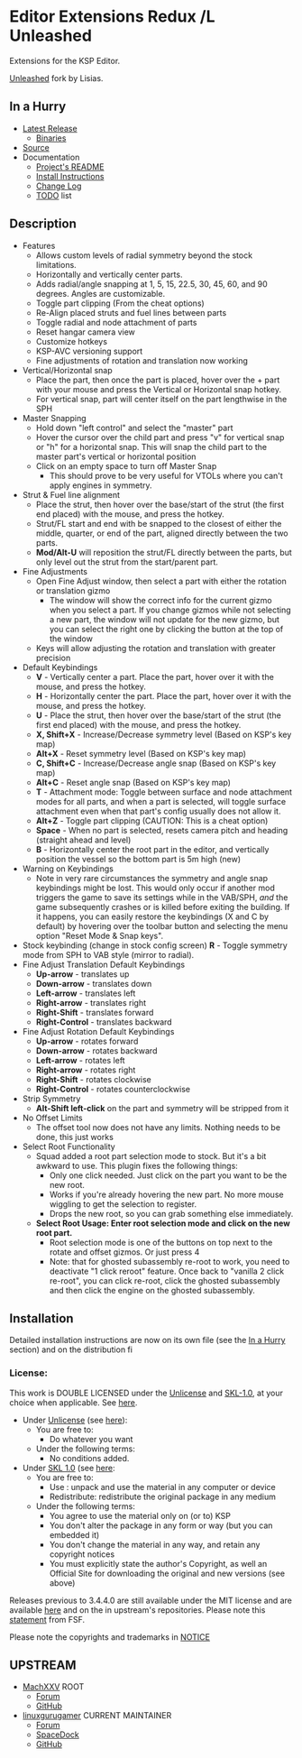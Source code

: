 # Editor Extensions Redux /L Unleashed

Extensions for the KSP Editor.

[Unleashed](https://ksp.lisias.net/add-ons-unleashed/) fork by Lisias.


## In a Hurry

* [Latest Release](https://github.com/net-lisias-kspu/EditorExtensionsRedux/releases)
	+ [Binaries](https://github.com/net-lisias-kspu/EditorExtensionsRedux/tree/Archive)
* [Source](https://github.com/net-lisias-kspu/EditorExtensionsRedux)
* Documentation
	+ [Project's README](https://github.com/net-lisias-kspu/EditorExtensionsRedux/blob/master/README.md)
	+ [Install Instructions](https://github.com/net-lisias-kspu/EditorExtensionsRedux/blob/master/INSTALL.md)
	+ [Change Log](./CHANGE_LOG.md)
	+ [TODO](./TODO.md) list


## Description

* Features
	+ Allows custom levels of radial symmetry beyond the stock limitations.
	+ Horizontally and vertically center parts.
	+ Adds radial/angle snapping at 1, 5, 15, 22.5, 30, 45, 60, and 90 degrees. Angles are customizable.
	+ Toggle part clipping (From the cheat options)
	+ Re-Align placed struts and fuel lines between parts 
	+ Toggle radial and node attachment of parts
	+ Reset hangar camera view
	+ Customize hotkeys
	+ KSP-AVC versioning support
	+ Fine adjustments of rotation and translation now working 
* Vertical/Horizontal snap
	+ Place the part, then once the part is placed, hover over the 	+ part with your mouse and press the Vertical or Horizontal snap hotkey.
	+ For vertical snap, part will center itself on the part lengthwise in the SPH
* Master Snapping
	+ Hold down "left control" and select the "master" part 
	+ Hover the cursor over the child part and press "v" for vertical snap or "h" for a horizontal snap. This will snap the child part to the master part's vertical or horizontal position
	+ Click on an empty space to turn off Master Snap
		- This should prove to be very useful for VTOLs where you can't apply engines in symmetry. 
* Strut & Fuel line alignment
	+ Place the strut, then hover over the base/start of the strut (the first end placed) with the mouse, and press the hotkey.
	+ Strut/FL start and end with be snapped to the closest of either the middle, quarter, or end of the part, aligned directly between the two parts.
	+ **Mod/Alt-U** will reposition the strut/FL directly between the parts, but only level out the strut from the start/parent part.
* Fine Adjustments
	+ Open Fine Adjust window, then select a part with either the rotation or translation gizmo
		- The window will show the correct info for the current gizmo when you select a part.  If you change gizmos while not selecting a new part, the window will not update for the new gizmo, but you can select the right one by clicking the button at the top of the window
	+ Keys will allow adjusting the rotation and translation with greater precision
* Default Keybindings
	+ **V** - Vertically center a part. Place the part, hover over it with the mouse, and press the hotkey.
	+ **H** - Horizontally center the part. Place the part, hover over it with the mouse, and press the hotkey.
	+ **U** - Place the strut, then hover over the base/start of the strut (the first end placed) with the mouse, and press the hotkey.
	+ **X, Shift+X** - Increase/Decrease symmetry level (Based on KSP's key map)
	+ **Alt+X** - Reset symmetry level (Based on KSP's key map)
	+ **C, Shift+C** - Increase/Decrease angle snap (Based on KSP's key map)
	+ **Alt+C** - Reset angle snap (Based on KSP's key map)
	+ **T** - Attachment mode: Toggle between surface and node attachment modes for all parts, and when a part is selected, will toggle surface attachment even when that part's config usually does not allow it.
	+ **Alt+Z** - Toggle part clipping (CAUTION: This is a cheat option)
	+ **Space** - When no part is selected, resets camera pitch and heading (straight ahead and level)
	+ **B** - Horizontally center the root part in the editor, and vertically position the vessel so the bottom part is 5m high (new) 
* Warning on Keybindings
	+ Note in very rare circumstances the symmetry and angle snap keybindings might be lost.  This would only occur   if another mod triggers the game to save its settings while in the VAB/SPH, *and* the game subsequently crashes  or is killed before exiting the building.  If it happens, you can easily restore the keybindings (X and C by  default) by hovering over the toolbar button and selecting the menu option "Reset Mode & Snap keys".
* Stock keybinding (change in stock config screen)
	**R** - Toggle symmetry mode from SPH to VAB style (mirror to radial).
* Fine Adjust Translation Default Keybindings
	+ **Up-arrow** - translates up
	+ **Down-arrow** - translates down
	+ **Left-arrow** - translates left
	+ **Right-arrow** - translates right
	+ **Right-Shift** - translates forward
	+ **Right-Control** - translates backward
* Fine Adjust Rotation Default Keybindings
	+ **Up-arrow** - rotates forward
	+ **Down-arrow** - rotates backward
	+ **Left-arrow** - rotates left
	+ **Right-arrow** - rotates right
	+ **Right-Shift** - rotates clockwise
	+ **Right-Control** - rotates counterclockwise
* Strip Symmetry
	+ **Alt-Shift left-click** on the part and symmetry will be stripped from it
* No Offset Limits
	+ The offset tool now does not have any limits.  Nothing needs to be done, this just works
* Select Root Functionality
	+ Squad added a root part selection mode to stock. But it's a bit awkward to use. This plugin fixes the following things:
		- Only one click needed. Just click on the part you want to be the new root.
		- Works if you're already hovering the new part. No more mouse wiggling to get the selection to register.
		- Drops the new root, so you can grab something else immediately.
	+ **Select Root Usage: Enter root selection mode and click on the new root part.**
		- Root selection mode is one of the buttons on top next to the rotate and offset gizmos. Or just press 4
		- Note: that for ghosted subassembly re-root to work, you need to deactivate "1 click reroot" feature.  Once back to "vanilla 2 click re-root", you can click re-root, click the ghosted subassembly and then click the engine on the ghosted subassembly. 

## Installation

Detailed installation instructions are now on its own file (see the [In a Hurry](#in-a-hurry) section) and on the distribution fi

### License:

This work is DOUBLE LICENSED under the [Unlicense](http://unlicense.org) and [SKL-1.0](https://ksp.lisias.net/SKL-1_0.txt), at your choice when applicable. See [here](./LICENSE).

* Under [Unlicense](http://unlicense.org) (see [here](./LICENSE.UN)):
	+ You are free to:
		- Do whatever you want
	+ Under the following terms:
		- No conditions added. 
* Under [SKL 1.0](https://ksp.lisias.net/SKL-1_0.txt) (see [here](./LICENSE.SKL-1_0):
	+ You are free to:
		- Use : unpack and use the material in any computer or device
		- Redistribute: redistribute the original package in any medium
	+ Under the following terms:
		- You agree to use the material only on (or to) KSP
		- You don't alter the package in any form or way (but you can embedded it)
		- You don't change the material in any way, and retain any copyright notices
		- You must explicitly state the author's Copyright, as well an Official Site for downloading the original and new versions (see above) 

Releases previous to 3.4.4.0  are still available under the MIT license and are available [here](https://github.com/net-lisias-kspu/EditorExtensionsRedux/tree/Source/MIT) and on the in upstream's repositories. Please note this [statement](https://www.gnu.org/licenses/license-list.en.html#Expat) from FSF.

Please note the copyrights and trademarks in [NOTICE](./NOTICE)


## UPSTREAM

* [MachXXV](https://github.com/MachXXV/EditorExtensions) ROOT
	+ [Forum](https://forum.kerbalspaceprogram.com/index.php?/topic/35703-103-editor-extensions-v212-23-june/&tab=comments#comment-489514)
	+ [GitHub](https://github.com/MachXXV/EditorExtensions)
* [linuxgurugamer](https://forum.kerbalspaceprogram.com/index.php?/profile/129964-linuxgurugamer/) CURRENT MAINTAINER
	+ [Forum](https://forum.kerbalspaceprogram.com/index.php?/topic/127378-151-editor-extensions-redux-released-with-selectroot-merge-stripsymmetry-nooffsetlimits/)
	+ [SpaceDock](https://spacedock.info/mod/48/Editor%20Extensions%20Redux)
	+ [GitHub](https://github.com/linuxgurugamer/EditorExtensionsRedux)

